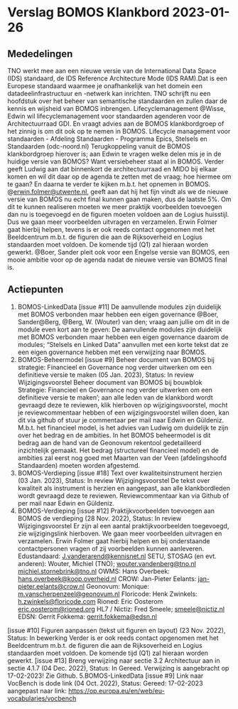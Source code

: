 # Verslag BOMOS Klankbord 2023-01-26 

## Mededelingen

TNO werkt mee aan een nieuwe versie van de International Data Space (IDS) standaard, de IDS Reference Architecture Mode (IDS RAM).Dat is een Europese standaard waarmee je onafhankelijk van het domein een datadeelinfrastructuur en -netwerk kan inrichten. TNO schrijft nu een hoofdstuk over het beheer van semantische standaarden en zullen daar de kennis en wijsheid van BOMOS inbrengen.
Lifecyclemanagement @Wisse, Edwin wil lifecyclemanagement voor standaarden agenderen voor de Architectuurraad GDI. En vraagt advies aan de BOMOS klankbordgroep of het zinnig is om dit ook op te nemen in BOMOS. Lifecycle management voor standaarden - Afdeling Standaarden - Programma Epics, Stelsels en Standaarden (odc-noord.nl)
Terugkoppeling vanuit de BOMOS klankbordgroep hierover is; aan Edwin te vragen welke delen mis je in de huidige versie van BOMOS? Want versiebeheer staat al in BOMOS. Verder geeft Ludwig aan dat binnenkort de architectuurraad en MIDO bij elkaar komen en wil dit daar op de agenda te zetten met de vraag; hoe hiermee om te gaan? En daarna te verder te kijken m.b.t. het opnemen in BOMOS.
@erwin.folmer@utwente.nl, geeft aan dat hij het fijn vindt als we de nieuwe versie van BOMOS nu echt final kunnen gaan maken, dus de laatste 5%. Om dit te kunnen realiseren moeten we meer praktijk voorbeelden toevoegen dan nu is toegevoegd en de figuren moeten voldoen aan de Logius huisstijl. Dus we gaan meer voorbeelden uitvragen en verzamelen. Erwin Folmer gaat hierbij helpen, tevens is er ook reeds contact opgenomen met het Beeldcentrum m.b.t. de figuren die aan de Rijksoverheid en Logius standaarden moet voldoen. De komende tijd (Q1) zal hieraan worden gewerkt.
@Boer, Sander pleit ook voor een Engelse versie van BOMOS, een mooie ambitie voor op de agenda nadat de nieuwe versie van BOMOS final is.

## Actiepunten
1. BOMOS-LinkedData [issue #11] De aanvullende modules zijn duidelijk met BOMOS verbonden maar hebben een eigen governance @Boer, Sander@Berg, @Berg, W. (Wouter) van den; vraag aan jullie om dit in de module even kort aan te geven: De aanvullende modules zijn duidelijk met BOMOS verbonden maar hebben een eigen governance daarom de modules; “Stelsels en Linked Data” aanvullen met een korte tekst dat ze een eigen governance hebben met een verwijzing naar BOMOS.
2. BOMOS-Beheermodel [issue #9] Beheer document van BOMOS bij strategie: Financieel en Governance nog verder uitwerken om een definitieve versie te maken (05 Jan. 2023), Status: In review Wijzigingsvoorstel
Beheer document van BOMOS bij bouwblok Strategie: Financieel en Governance nog verder uitwerken om een definitieve versie te maken’; aan alle leden van de klankbord wordt gevraagd deze te reviewen, klik hierboven op wijzigingsvoorstel, mocht je reviewcommentaar hebben of een wijzigingsvoorstel willen doen, kan dit via github of stuur je commentaar per mail naar Edwin en Güldeniz.
M.b.t. het financieel model, is het advies van Ludwig om duidelijk te zijn over het bedrag en de ambities. In het BOMOS beheermodel is dit bedrag aan de hand van de Geonovum rekentool gedetailleerd inzichtelijk gemaakt. Het bedrag (structureel financieel model) en de ambities zal eerst nog goed met Maarten van der Veen (afdelingshoofd Standaarden) moeten worden afgestemd.
3. BOMOS-Verdieping [issue #18] Text over kwaliteitsinstrument herzien (03 Jan. 2023), Status: In review Wijzigingsvoorstel
De tekst over kwaliteit als instrument is herzien en aangepast, aan alle klankbordleden wordt gevraagd deze te reviewen. Reviewcommentaar kan via Github of per mail naar Edwin en Güldeniz.
4. BOMOS-Verdieping [issue #12] Praktijkvoorbeelden toevoegen aan BOMOS de verdieping (28 Nov. 2022), Status: In review Wijzigingsvoorstel
Er zijn al een aantal praktijkvoorbeelden toegevoegd, zie wijzigingslink hierboven. We gaan meer voorbeelden uitvragen en verzamelen. Erwin Folmer gaat hierbij helpen en bij onderstaande contactpersonen vragen of zij voorbeelden kunnen aanleveren.
Edustandaard: J.vanderarend@kennisnet.nl
SETU, STOSAG (en evt. anderen): Wouter, Michiel (TNO); wouter.vandenberg@tno.nl michiel.stornebrink@tno.nl
OWMS: Hans Overbeek: hans.overbeek@koop.overheid.nl
CROW: Jan-Pieter Eelants: jan-pieter.eelants@crow.nl
Geonovum: Monique: m.vanscherpenzeel@geonovum.nl
Floricode: Henk Zwinkels: h.zwinkels@floricode.com
Rioned: Eric Oosterom eric.oosterom@rioned.org
HL7 / Nictiz: Fred Smeele; smeele@nictiz.nl
EDSN: Gerrit Fokkema: gerrit.fokkema@edsn.nl

[issue #10] Figuren aanpassen (tekst uit figuren en layout) (23 Nov. 2022), Status: In bewerking
Verder is er ook reeds contact opgenomen met het Beeldcentrum m.b.t. de figuren die aan de Rijksoverheid en Logius standaarden moet voldoen. De komende tijd (Q1) zal hieraan worden gewerkt.
[issue #13] Breng verwijzing naar sectie 3.2 Architectuur aan in sectie 4.1.7 (04 Dec. 2022), Status: In Gereed. Verwijzing is aangebracht op 17-02-2023! Zie Github.
5.BOMOS-LinkedData [issue #9] Link naar VocBench is dode link (04 Oct. 2022), Status: Gereed:
17-02-2023 aangepast naar link: https://op.europa.eu/en/web/eu-vocabularies/vocbench
